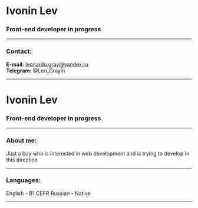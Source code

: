 # Ivonin Lev
### Front-end developer in progress

---

### Contact:
**E-mail:** leonardo.gray@yandex.ru <br>
**Telegram:** @Leo_Grayin <br>

---

# Ivonin Lev
### Front-end developer in progress

---

### About me:
Just a boy who is interested in web development and is trying to develop in this direction

---

### Languages:
English - B1 CEFR
Russian - Native

---
